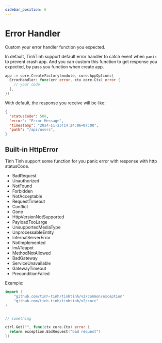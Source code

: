 ```yaml
---
sidebar_position: 6
---
```


# Error Handler

Custom your error handler function you expected.

In default, TinhTinh support default error handler to catch event when `panic` to prevent crash app. And you can custom this function to get response you expected, by pass you function when create app.

```go
app := core.CreateFactory(module, core.AppOptions{
  ErrorHandler: func(err error, ctx core.Ctx) error {
    // your code
  },
})
```

With default, the response you receive will be like:

```json
{
  "statusCode": 500,
  "error": "Error Message",
  "timestamp": "2024-11-23T14:24:06+07:00",
  "path": "/api/users",
}
```

## Built-in HttpError

Tinh Tinh support some function for you panic error with response with http statusCode.
- BadRequest
- Unauthorized
- NotFound
- Forbidden
- NotAcceptable
- RequestTimeout
- Conflict
- Gone
- HttpVersionNotSupported
- PayloadTooLarge
- UnsupportedMediaType
- UnprocessableEntity
- InternalServerError
- NotImplemented
- ImATeapot
- MethodNotAllowed
- BadGateway
- ServiceUnavailable
- GatewayTimeout
- PreconditionFailed

Example:

```go
import (
	"github.com/tinh-tinh/tinhtinh/v2/common/exception"
	"github.com/tinh-tinh/tinhtinh/v2/core"
)


// something

ctrl.Get("", func(ctx core.Ctx) error {
  return exception.BadRequest("bad request")
})
```